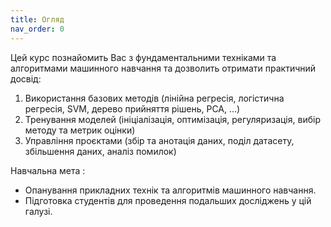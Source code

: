 ```yaml
---
title: Огляд
nav_order: 0
---
```


Цей курс познайомить Вас з фундаментальними техніками та алгоритмами машинного навчання та дозволить отримати практичний досвiд:

1. Використання базових методiв (лiнiйна регресiя, логiстична регресiя, SVM, дерево прийняття рiшень, PCA, ...)
1. Тренування моделей (iнiцiалiзацiя, оптимiзацiя, регуляризацiя, вибiр методу та метрик оцiнки)
1. Управлiння проєктами (збiр та анотацiя даних, подiл датасету, збiльшення даних, аналiз помилок)


Навчальна мета
: 
- Опанування прикладних технік та алгоритмів машинного навчання.
- Підготовка студентів для проведення подальших досліджень у цій галузі.

<!-- ```js
// Javascript code with syntax highlighting.
var fun = function lang(l) {
  dateformat.i18n = require('./lang/' + l)
  return true;
}
``` -->

